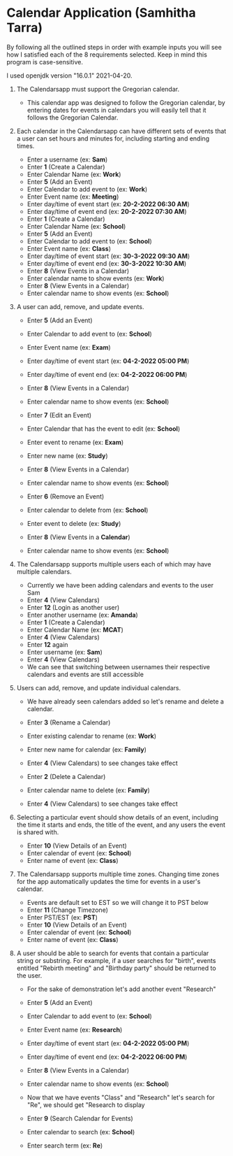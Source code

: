 # Calendar Application (Samhitha Tarra)

By following all the outlined steps in order with example inputs you will see how I satisfied each of the 8 requirements selected. Keep in mind this program is case-sensitive. 

I used openjdk version "16.0.1" 2021-04-20.

1. The Calendarsapp must support the Gregorian calendar.
    - This calendar app was designed to follow the Gregorian calendar, by entering dates for events in calendars you will easily tell that it follows the Gregorian Calendar.

2. Each calendar in the Calendarsapp can have different sets of events that a user can set hours and minutes for, including starting and ending times.
    - Enter a username (ex: **Sam**)
    - Enter **1** (Create a Calendar)
    - Enter Calendar Name (ex: **Work**)
    - Enter **5** (Add an Event)
    - Enter Calendar to add event to (ex: **Work**)
    - Enter Event name (ex: **Meeting**)
    - Enter day/time of event start (ex: **20-2-2022 06:30 AM**)
    - Enter day/time of event end (ex: **20-2-2022 07:30 AM**)
    - Enter **1** (Create a Calendar)
    - Enter Calendar Name (ex: **School**)
    - Enter **5** (Add an Event)
    - Enter Calendar to add event to (ex: **School**)
    - Enter Event name (ex: **Class**)
    - Enter day/time of event start (ex: **30-3-2022 09:30 AM**)
    - Enter day/time of event end (ex: **30-3-2022 10:30 AM**)
    - Enter **8** (View Events in a Calendar)
    - Enter calendar name to show events (ex: **Work**)
    - Enter **8** (View Events in a Calendar)
    - Enter calendar name to show events (ex: **School**)
4. A user can add, remove, and update events.
    - Enter **5** (Add an Event)
    - Enter Calendar to add event to (ex: **School**)
    - Enter Event name (ex: **Exam**)
    - Enter day/time of event start (ex: **04-2-2022 05:00 PM**)
    - Enter day/time of event end (ex: **04-2-2022 06:00 PM**)
    - Enter **8** (View Events in a Calendar)
    - Enter calendar name to show events (ex: **School**)

    - Enter **7** (Edit an Event)
    - Enter Calendar that has the event to edit (ex: **School**)
    - Enter event to rename (ex: **Exam**)
    - Enter new name (ex: **Study**)
    - Enter **8** (View Events in a Calendar)
    - Enter calendar name to show events (ex: **School**)

    - Enter **6** (Remove an Event)
    - Enter calendar to delete from (ex: **School**)
    - Enter event to delete (ex: **Study**)
    - Enter **8** (View Events in a **Calendar**)
    - Enter calendar name to show events (ex: **School**)


5. The Calendarsapp supports multiple users each of which may have multiple calendars.
    - Currently we have been adding calendars and events to the user Sam
    - Enter **4** (View Calendars)
    - Enter **12** (Login as another user)
    - Enter another username (ex: **Amanda**)
    - Enter **1** (Create a Calendar)
    - Enter Calendar Name (ex: **MCAT**)
    - Enter **4** (View Calendars)
    - Enter **12** again
    - Enter username (ex: **Sam**)
    - Enter **4** (View Calendars)
    - We can see that switching between usernames their respective calendars and events are still accessible


6. Users can add, remove, and update individual calendars.
    - We have already seen calendars added so let's rename and delete a calendar.
    - Enter **3** (Rename a Calendar)
    - Enter existing calendar to rename (ex: **Work**)
    - Enter new name for calendar (ex: **Family**)
    - Enter **4** (View Calendars) to see changes take effect

    - Enter **2** (Delete a Calendar)
    - Enter calendar name to delete (ex: **Family**)
    - Enter **4** (View Calendars) to see changes take effect

16. Selecting a particular event should show details of an event, including the time it starts and ends, the title of the event, and any users the event is shared with.

    - Enter **10** (View Details of an Event)
    - Enter calendar of event (ex: **School**)
    - Enter name of event (ex: **Class**)
    
    
7. The Calendarsapp supports multiple time zones. Changing time zones for the app automatically updates the time for events in a user's calendar.

    - Events are default set to EST so we will change it to PST below
    - Enter **11** (Change Timezone)
    - Enter PST/EST (ex: **PST**)
    - Enter **10** (View Details of an Event)
    - Enter calendar of event (ex: **School**)
    - Enter name of event (ex: **Class**)

    

15. A user should be able to search for events that contain a particular string or substring. For example, if a user searches for "birth", events entitled "Rebirth meeting" and "Birthday party" should be returned to the user.

    - For the sake of demonstration let's add another event "Research"
    - Enter **5** (Add an Event)
    - Enter Calendar to add event to (ex: **School**)
    - Enter Event name (ex: **Research**)
    - Enter day/time of event start (ex: **04-2-2022 05:00 PM**)
    - Enter day/time of event end (ex: **04-2-2022 06:00 PM**)
    - Enter **8** (View Events in a Calendar)
    - Enter calendar name to show events (ex: **School**)

    - Now that we have events "Class" and "Research" let's search for "Re", we should get "Research to display
    - Enter **9** (Search Calendar for Events)
    - Enter calendar to search (ex: **School**)
    - Enter search term (ex: **Re**)








